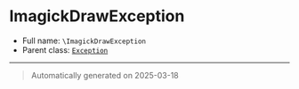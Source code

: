 
# ImagickDrawException





* Full name: `\ImagickDrawException`
* Parent class: [`Exception`](./Exception.md)






***
> Automatically generated on 2025-03-18
